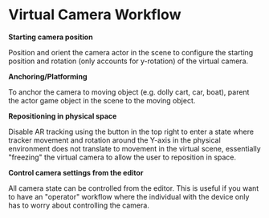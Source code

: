 # Virtual Camera Workflow

**Starting camera position**

Position and orient the camera actor in the scene to configure the starting position and rotation (only accounts for y-rotation) of the virtual camera.

**Anchoring/Platforming**

To anchor the camera to moving object (e.g. dolly cart, car, boat), parent the actor game object in the scene to the moving object.

**Repositioning in physical space**

Disable AR tracking using the button in the top right to enter a state where tracker movement and rotation around the Y-axis in the physical environment does not translate to movement in the virtual scene, essentially "freezing" the virtual camera to allow the user to reposition in space.

**Control camera settings from the editor**

All camera state can be controlled from the editor. This is useful if you want to have an "operator" workflow where the individual with the device only has to worry about controlling the camera.
